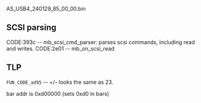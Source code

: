 AS_USB4_240129_85_00_00.bin

## SCSI parsing

CODE:393c -- mb_scsi_cmd_parser: parses scsi commands, including read and writes.
CODE:2e01 -- mb_on_scsi_read

## TLP
`FUN_CODE_ad95` -- +/- looks the same as 23.

bar addr is 0xd00000 (sets 0xd0 in bars)
